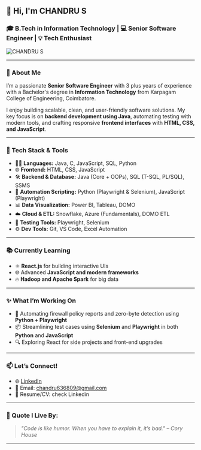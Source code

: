 ## 👋 Hi, I'm CHANDRU S

### 🎓 B.Tech in Information Technology | 💻 Senior Software Engineer | 💡 Tech Enthusiast

![CHANDRU S](https://user-images.githubusercontent.com/85116730/128625801-9ac531ba-92df-48f4-abaf-6fc05327049b.png)

---

### 🚀 About Me
I’m a passionate **Senior Software Engineer** with 3  plus years of experience with a Bachelor's degree in **Information Technology** from Karpagam College of Engineering, Coimbatore.

I enjoy building scalable, clean, and user-friendly software solutions. My key focus is on **backend development using Java**, automating testing with modern tools, and crafting responsive **frontend interfaces** with **HTML, CSS, and JavaScript**.

---

### 🔧 Tech Stack & Tools
- 👨‍💻 **Languages:** Java, C, JavaScript, SQL, Python  
- 🌐 **Frontend:** HTML, CSS, JavaScript  
- 🛠 **Backend & Database:** Java (Core + OOPs), SQL (T-SQL, PL/SQL), SSMS  
- 🤖 **Automation Scripting:** Python (Playwright & Selenium), JavaScript (Playwright)  
- 📊 **Data Visualization:** Power BI, Tableau, DOMO  
- ☁️ **Cloud & ETL:** Snowflake, Azure (Fundamentals), DOMO ETL  
- 🧪 **Testing Tools:** Playwright, Selenium  
- ⚙️ **Dev Tools:** Git, VS Code, Excel Automation  

---

### 📚 Currently Learning
- ⚛️ **React.js** for building interactive UIs
- 🌐 Advanced **JavaScript and modern frameworks**
- 🔥 **Hadoop and Apache Spark** for big data

---

### ✨ What I’m Working On
- 🔁 Automating firewall policy reports and zero-byte detection using **Python + Playwright**
- 📦 Streamlining test cases using **Selenium** and **Playwright** in both **Python** and **JavaScript**
- 🔍 Exploring React for side projects and front-end upgrades

---

### 📫 Let’s Connect!
- 🌐 [LinkedIn](https://www.linkedin.com/in/chandru-s-a09389210/)
- 📧 Email: chandru636809@gmail.com 
- 💼 Resume/CV: check Linkedin

---

### 📌 Quote I Live By:
> *"Code is like humor. When you have to explain it, it’s bad." – Cory House*

---
